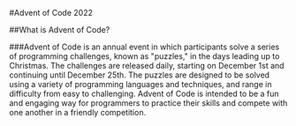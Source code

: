 #Advent of Code 2022

##What is Advent of Code?

###Advent of Code is an annual event in which participants solve a series of programming challenges, known as "puzzles," in the days leading up to Christmas. The challenges are released daily, starting on December 1st and continuing until December 25th. The puzzles are designed to be solved using a variety of programming languages and techniques, and range in difficulty from easy to challenging. Advent of Code is intended to be a fun and engaging way for programmers to practice their skills and compete with one another in a friendly competition.
